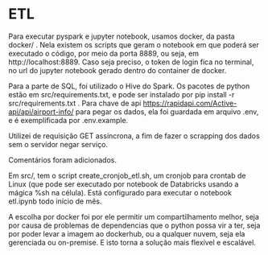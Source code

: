 # ETL
Para executar pyspark e jupyter notebook, usamos docker, da pasta docker/ . Nela existem os scripts que geram o notebook em que poderá ser executado o código, por meio da porta 8889, ou seja, em http://localhost:8889. Caso seja preciso, o token de login fica no terminal, no url do jupyter notebook gerado dentro do container de docker.

Para a parte de SQL, foi utilizado o Hive do Spark. Os pacotes de python estão em src/requirements.txt, e pode ser instalado por pip install -r src/requirements.txt . Para chave de api https://rapidapi.com/Active-api/api/airport-info/ para pegar os dados, ela foi guardada em arquivo .env, e é exemplificada por .env.example.

Utilizei de requisição GET assíncrona, a fim de fazer o scrapping dos dados sem o servidor negar serviço.

Comentários foram adicionados.

Em src/, tem o script create_cronjob_etl.sh, um cronjob para crontab de Linux (que pode ser executado por notebook de Databricks usando a mágica %sh na célula). Está configurado para executar o notebook etl.ipynb todo início de mês.

A escolha por docker foi por ele permitir um compartilhamento melhor, seja por causa de problemas de dependencias que o python possa vir a ter, seja por poder levar a imagem ao dockerhub, ou a qualquer nuvem, seja ela gerenciada ou on-premise. E isto torna a solução mais flexível e escalável.
